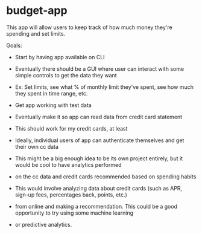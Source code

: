 # budget-app

This app will allow users to keep track of how much money they're spending and set limits.

Goals:
* Start by having app available on CLI
* Eventually there should be a GUI where user can interact with some simple controls to get the data they want
*   Ex: Set limits, see what % of monthly limit they've spent, see how much they spent in time range, etc.
* Get app working with test data
* Eventually make it so app can read data from credit card statement
*   This should work for my credit cards, at least
*   Ideally, individual users of app can authenticate themselves and get their own cc data

*   This might be a big enough idea to be its own project entirely, but it would be cool to have analytics performed
*   on the cc data and credit cards recommended based on spending habits
*   This would involve analyzing data about credit cards (such as APR, sign-up fees, percentages back, points, etc.)
*   from online and making a recommendation. This could be a good opportunity to try using some machine learning
*   or predictive analytics.
